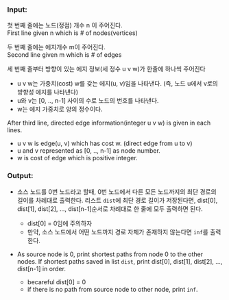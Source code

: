 ### Input:
첫 번째 줄에는 노드(정점) 개수 n 이 주어진다.  
First line given n which is # of nodes(vertices)

두 번째 줄에는 에지개수 m이 주어진다.  
Second line given m which is # of edges

세 번째 줄부터 방향이 있는 에지 정보(세 정수 u v w)가 한줄에 하나씩 주어진다
* u v w는 가중치(cost) w를 갖는 에지(u, v)임을 나타낸다. (즉, 노드 u에서 v로의 방향성 에지를 나타낸다)
* u와 v는 [0,  .., n-1] 사이의 수로 노드의 번호를 나타낸다.
* w는 에지 가중치로 양의 정수이다.

After third line, directed edge information(integer u v w) is given in each lines.
* u v w is edge(u, v) which has cost w. (direct edge from u to v)
* u and v represented as [0, .., n-1] as node number.
* w is cost of edge which is positive integer.

### Output:
* 소스 노드를 0번 노드라고 할때, 0번 노드에서 다른 모든 노드까지의 최단 경로의 길이를 차례대로 출력한다. 리스트 ```dist```에 최단 경로 길이가 저장된다면, dist[0], dist[1], dist[2], ..., dist[n-1]순서로 차례대로 한 줄에 모두 출력하면 된다.  
  * dist[0] = 0임에 주의하자
  * 만약, 소스 노드에서 어떤 노드까지 경로 자체가 존재하지 않는다면 ```inf```를 출력한다.


* As source node is 0, print shortest paths from node 0 to the other nodes. If shortest paths saved in list ```dist```, print dist[0], dist[1], dist[2], ..., dist[n-1] in order.
  * becareful dist[0] = 0
  * if there is no path from source node to other node, print ```inf```.
